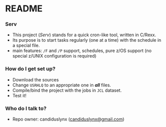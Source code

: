 # README #

### Serv ###

* This project (*Serv*) stands for a quick cron-like tool, written in C/Rexx.
* Its purpose is to start tasks regularly (one at a time) with the schedule in a special file.
* main features: `/F` and `/P` support, schedules, pure z/OS support (no special z/UNIX configuration is required)

### How do I get set up? ###

* Download the sources
* Change `USRHLQ` to an appropriate one in _**all**_ files.
* Compile/bind the project with the jobs in `JCL` dataset.
* Test it!

### Who do I talk to? ###

* Repo owner: candiduslynx (candiduslynx@gmail.com)